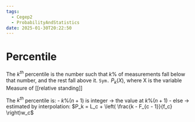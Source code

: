 ```yaml
---
tags:
  - Cegep2
  - ProbabilityAndStatistics
date: 2025-01-30T20:22:50
---
```


# Percentile

The $k^{th}$ percentile is the number such that $k\%$ of measurements fall below that number, and the rest fall above it.
`Sym.` $P_k(X)$, where X is the variable
Measure of [[relative standing]]

The $k^{th}$ percentile is:
	- $k\%(n + 1)$ is integer -> the value at $k\%(n + 1)$
	- else -> estimated by interpolation: $P_k = L_c + \left( \frac{k - F_{c - 1}}{f_c} \right)w_c$